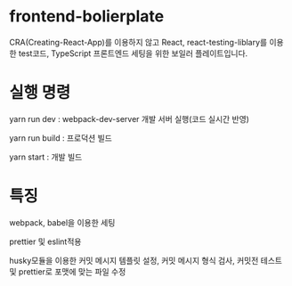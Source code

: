 # frontend-bolierplate

CRA(Creating-React-App)를 이용하지 않고 React, react-testing-liblary를 이용한 test코드, TypeScript 프론트엔드 세팅을 위한 보일러 플레이트입니다.

# 실행 명령

yarn run dev : webpack-dev-server 개발 서버 실행(코드 실시간 반영)

yarn run build : 프로덕션 빌드

yarn start : 개발 빌드

# 특징

webpack, babel을 이용한 세팅

prettier 및 eslint적용

husky모듈을 이용한 커밋 메시지 템플릿 설정, 커밋 메시지 형식 검사, 커밋전 테스트 및 prettier로 포맷에 맞는 파일 수정
